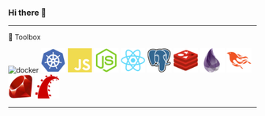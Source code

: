 ### Hi there 👋

---

🧰 Toolbox

<img scr="https://github.com/devicons/devicon/blob/master/icons/docker/docker-original-wordmark.svg" alt="docker" width="50" height="50"/>
<img src="https://github.com/devicons/devicon/blob/master/icons/kubernetes/kubernetes-plain.svg" alt="kubernetes" width="50" height="50"/>
<img src="https://github.com/devicons/devicon/blob/master/icons/javascript/javascript-plain.svg" width="50" height="50" alt="javascript"/>
<img src="https://github.com/devicons/devicon/blob/master/icons/nodejs/nodejs-original.svg" width="50" height="50" alt="nodejs"/>
<img src="https://github.com/devicons/devicon/blob/master/icons/react/react-original.svg" alt="react" width="50" height="50"/>
<img src="https://github.com/devicons/devicon/blob/master/icons/postgresql/postgresql-original.svg" width="50" height="50" alt="postgres"/>
<img src="https://github.com/devicons/devicon/blob/master/icons/redis/redis-original.svg" width="50" height="50" alt="redis" />
<img src="https://github.com/devicons/devicon/blob/master/icons/elixir/elixir-original.svg" width="50" height="50" alt="elixir"/>
<img src="https://github.com/devicons/devicon/blob/master/icons/phoenix/phoenix-original.svg" width="50" height="50" alt="phoenix"/>
<img src="https://github.com/devicons/devicon/blob/master/icons/ruby/ruby-original.svg" width="50" height="50" alt="ruby"/>
<img src="https://github.com/devicons/devicon/blob/master/icons/rails/rails-plain.svg" width="50" height="50" alt="rails"/>

---



<!--
**ndrean/ndrean** is a ✨ _special_ ✨ repository because its `README.md` (this file) appears on your GitHub profile.

Here are some ideas to get you started:

- 🔭 I’m currently working on ...
- 🌱 I’m currently learning ...
- 👯 I’m looking to collaborate on ...
- 🤔 I’m looking for help with ...
- 💬 Ask me about ...
- 📫 How to reach me: ...
- 😄 Pronouns: ...
- ⚡ Fun fact: ...
-->
